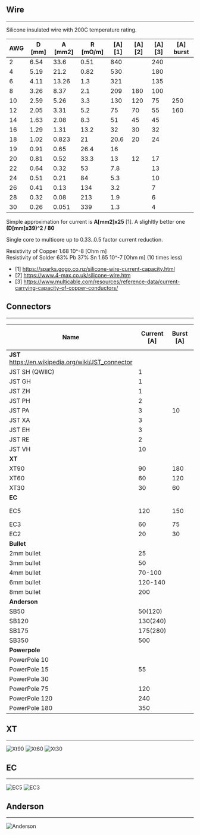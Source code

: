 ## Wire
---
Silicone insulated wire with 200C temperature rating.

| AWG | D [mm] | A [mm2]| R [mO/m]| [A] [1] | [A] [2] | [A] [3]  | [A] burst |
|---|-----|-----|-----|-----|----|----|-----|
| 2 | 6.54| 33.6| 0.51|  840|    | 240|
| 4 | 5.19| 21.2| 0.82|  530|    | 180|
| 6 | 4.11| 13.26| 1.3|  321|    | 135|
| 8 | 3.26| 8.37|  2.1|  209| 180| 100|  
| 10| 2.59| 5.26|  3.3|  130| 120|  75| 250|
| 12| 2.05| 3.31|  5.2|   75|  70|  55| 160|
| 14| 1.63| 2.08|  8.3|   51|  45|  45|
| 16| 1.29| 1.31| 13.2|   32|  30|  32|
| 18| 1.02| 0.823|  21| 20.6|  20|  24|
| 19| 0.91| 0.65| 26.4|   16|    |    |
| 20| 0.81| 0.52| 33.3|   13|  12|  17|
| 22| 0.64| 0.32|  53 |  7.8|    |  13|
| 24| 0.51| 0.21|  84 |  5.3|    |  10|
| 26| 0.41| 0.13| 134 |  3.2|    |   7|
| 28| 0.32| 0.08| 213 |  1.9|    |   6|
| 30| 0.26| 0.051|339 |  1.3|    |   4|

Simple approximation for current is **A[mm2]x25** [1].  A slighltly better one **(D[mm]x39)^2 / 80**

Single core to multicore up to 0.33..0.5 factor current reduction.  

Resistivity of Copper 1.68 10^-8  [Ohm m]  
Resistivity of Solder 63% Pb 37% Sn 1.65 10^-7 [Ohm m] (10 times less)  

* [1] https://sparks.gogo.co.nz/silicone-wire-current-capacity.html
* [2] https://www.4-max.co.uk/silicone-wire.htm
* [3] https://www.multicable.com/resources/reference-data/current-carrying-capacity-of-copper-conductors/

## Connectors 
-----
| Name  | Current [A]| Burst [A] | Connector Diameter [mm] | Wire Cup [AWG] / [mm] |
|-------|---------|-------|--------------------|--------------| 
| **JST** https://en.wikipedia.org/wiki/JST_connector
| JST SH (QWIIC)| 1 |   | 1mm pitch | 32-28
| JST GH| 1 |   | 1.25 | 30-26
| JST ZH| 1 |   | 1.5 | 32-26
| JST PH| 2 |   | 2 | 32-24
| JST PA| 3 | 10  | 2 | 32-24
| JST XA| 3 |   | 2.5 | 32-24
| JST EH| 3 |   | 2.5 | 32-24
| JST RE| 2 |   | 2.54 | 32-24
| JST VH| 10 |  | 3.96 | 32-24
| **XT**
| XT90  | 90  | 180 | 4.5 | 8/8mm
| XT60  | 60  | 120 | 3.5 | 12/3mm |
| XT30  | 30  | 60  | 2 | 16/1.5mm |
| **EC**
| EC5   | 120 | 150 | 5 |  8-10 / 4.77mm
| EC3   | 60  | 75  | 3.5| 12/3.5mm
| EC2   | 20  | 30  | | 16
| **Bullet**
| 2mm bullet | 25 || 2 | 20
| 3mm bullet | 50 || 3 | 18
| 4mm bullet | 70-100  | | 4 | 13-16
| 6mm bullet | 120-140 | | 6 | 10
| 8mm bullet | 200 | | 8 | 4
| **Anderson** 
| SB50  | 50(120) | | | 1-6
| SB120 | 130(240) | | | 10-1 
| SB175 | 175(280) | | | 12-0/1
| SB350 | 500 |
| **Powerpole**
| PowerPole 10 | | | |14-16
| PowerPole 15 | 55 | | |10-20
| PowerPole 30 | | | | 10
| PowerPole 75 | 120 | | | 6-16 
| PowerPole 120 | 240 | | | 8
| PowerPole 180 | 350 | | | 3/0

## **XT**
----

![Xt90](xt90.jpg)
![Xt60](xt60.jpg)
![Xt30](xt30.jpg)
## **EC**
----

![EC5](EC5.jpg)
![EC3](ec3.jpg)

## **Anderson**
----
![Anderson](Anderson-SB-Plug-Sizes.jpg)
